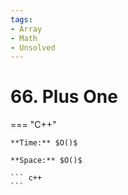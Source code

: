```yaml
---
tags:
- Array
- Math
- Unsolved
---
```



# 66. Plus One

=== "C++"

    **Time:** $O()$

    **Space:** $O()$

    ``` c++
    ```